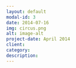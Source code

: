 ```yaml
---
layout: default
modal-id: 3
date: 2014-07-16
img: circus.png
alt: image-alt
project-date: April 2014
client:
category:
description:
---
```

